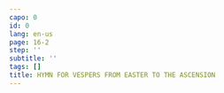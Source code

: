 ```yaml
---
capo: 0
id: 0
lang: en-us
page: 16-2
step: ''
subtitle: ''
tags: []
title: HYMN FOR VESPERS FROM EASTER TO THE ASCENSION
---
```

